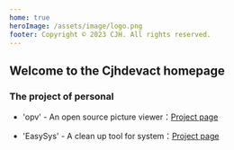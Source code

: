```yaml
---
home: true
heroImage: /assets/image/logo.png
footer: Copyright © 2023 CJH. All rights reserved.
---
```


## Welcome to the Cjhdevact homepage

### The project of personal

- 'opv' - An open source picture viewer：[Project page](https://github.com/cjhdevact/opv)

- 'EasySys' - A clean up tool for system：[Project page](https://github.com/cjhdevact/easysys)
